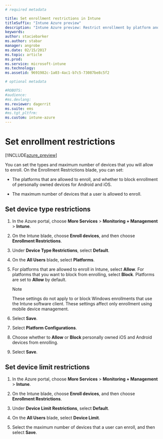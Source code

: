 ```yaml
---
# required metadata

title: Set enrollment restrictions in IntunetitleSuffix: "Intune Azure preview"
description: "Intune Azure preview: Restrict enrollment by platform and set a device enrollment limit in Intune. "
keywords:
author: staciebarker
ms.author: stabar
manager: angrobe
ms.date: 02/15/2017
ms.topic: article
ms.prod:
ms.service: microsoft-intune
ms.technology:
ms.assetid: 9691982c-1a03-4ac1-b7c5-73087be8c5f2

# optional metadata

#ROBOTS:
#audience:
#ms.devlang:
ms.reviewer: dagerrit
ms.suite: ems
#ms.tgt_pltfrm:
ms.custom: intune-azure
---
```


# Set enrollment restrictions 

[!INCLUDE[azure_preview](../includes/azure_preview.md)]

You can set the types and maximum number of devices that you will allow to enroll. On the Enrollment Restrictions blade, you can set:

- The platforms that are allowed to enroll, and whether to block enrollment of personally owned devices for Android and iOS.

- The maximum number of devices that a user is allowed to enroll.

## Set device type restrictions

1. In the Azure portal, choose **More Services** > **Monitoring + Management** > **Intune**.

2. On the Intune blade, choose **Enroll devices**, and then choose **Enrollment Restrictions**.

3. Under **Device Type Restrictions**, select **Default**.

4. On the **All Users** blade, select **Platforms**.

5. For platforms that are allowed to enroll in Intune, select **Allow**. For platforms that you want to block from enrolling, select **Block**. Platforms are set to **Allow** by default. 

    >[!NOTE]
    >These settings do not apply to or block Windows enrollments that use the Intune software client. These settings affect only enrollment using mobile device management. 

6. Select **Save**.

7. Select **Platform Configurations**.

8. Choose whether to **Allow** or **Block** personally owned iOS and Android devices from enrolling.

9. Select **Save**.

## Set device limit restrictions

1. In the Azure portal, choose **More Services** > **Monitoring + Management** > **Intune**.

2. On the Intune blade, choose **Enroll devices**, and then choose **Enrollment Restrictions**.

3. Under **Device Limit Restrictions**, select **Default**.

4. On the **All Users** blade, select **Device Limit**.

5. Select the maximum number of devices that a user can enroll, and then select **Save**.
